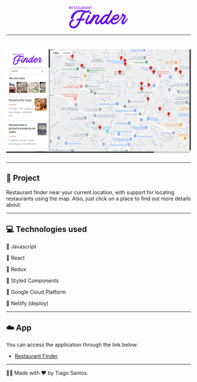 <p align="center">
  <img alt="Restaurant Finder logo" src=".github/logo.svg" width="160px">
</p>

<hr>

<h1 align="center">
    <img alt="Restaurant Finder" src=".github/cover.png" />
</h1>

<hr>

## :memo: Project

Restaurant finder near your current location, with support for locating restaurants using the map. Also, just click on a place to find out more details about.

<hr>

## :computer: Technologies used

:pushpin: Javascript

:pushpin: React

:pushpin: Redux

:pushpin: Styled Components

:pushpin: Google Cloud Platform

:pushpin: Netlify (deploy)

<hr>

## :cloud: App

You can access the application through the link below:

- [Restaurant Finder](https://restaurant-finder-v999.netlify.app/)

<hr>

:man_technologist: Made with :heart: by Tiago Santos.
